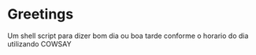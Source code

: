 # Greetings

Um shell script para dizer bom dia ou boa tarde conforme o horario do dia utilizando COWSAY

